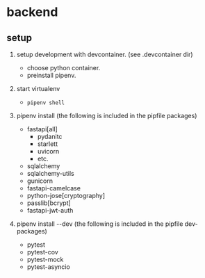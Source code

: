 # backend

## setup

1. setup development with devcontainer. (see .devcontainer dir)
    - choose python container.
    - preinstall pipenv.

2. start virtualenv
    - `pipenv shell`

3. pipenv install (the following is included in the pipfile packages)
    - fastapi[all]
      - pydanitc
      - starlett
      - uvicorn
      - etc.
    - sqlalchemy
    - sqlalchemy-utils
    - gunicorn
    - fastapi-camelcase
    - python-jose[cryptography]
    - passlib[bcrypt]
    - fastapi-jwt-auth
4. pipenv install --dev (the following is included in the pipfile dev-packages)
      - pytest
      - pytest-cov
      - pytest-mock
      - pytest-asyncio